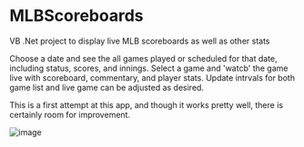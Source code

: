 # MLBScoreboards
VB .Net project to display live MLB scoreboards as well as other stats

Choose a date and see the all games played or scheduled for that date, including status, scores, and innings.  Select a game and 'watcb' the game live with scoreboard, commentary, and player stats.  Update intrvals for both game list and live game can be adjusted as desired.

This is a first attempt at this app, and though it works pretty well, there is certainly room for improvement.

![image](https://github.com/msroth/MLBScoreboards/assets/4048670/33225fbf-29b3-44dc-8c44-93f7e0772b3c)
